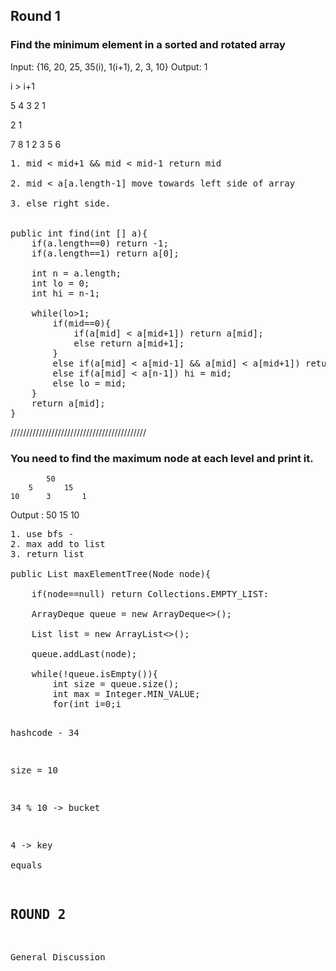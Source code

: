 ## Round 1
### Find the minimum element in a sorted and rotated array

Input: {16, 20, 25, 35(i), 1(i+1), 2, 3, 10}
Output: 1

i > i+1


5 4 3 2 1


2 1

7 8 1 2 3 5 6

<pre>
1. mid < mid+1 && mid < mid-1 return mid

2. mid < a[a.length-1] move towards left side of array

3. else right side.


public int find(int [] a){
	if(a.length==0) return -1;
	if(a.length==1) return a[0]; 

	int n = a.length;
	int lo = 0;
	int hi = n-1;

	while(lo<hi){
		int mid = (lo + hi)>>1;
		if(mid==0){
			if(a[mid] < a[mid+1]) return a[mid];
			else return a[mid+1];
		}
		else if(a[mid] < a[mid-1] && a[mid] < a[mid+1]) return a[mid];
		else if(a[mid] < a[n-1]) hi = mid;
		else lo = mid;
	}
	return a[mid];
}
</pre>

///////////////////////////////////////////

### You need to find the maximum node at each level and print it.


			50
		5       15    
	10		3		1	


Output :
50
15
10

<pre>
1. use bfs -
2. max add to list
3. return list

public List<Integer> maxElementTree(Node node){

	if(node==null) return Collections.EMPTY_LIST:

	ArrayDeque<Node> queue = new ArrayDeque<>();

	List<Integer> list = new ArrayList<>();

	queue.addLast(node);

	while(!queue.isEmpty()){
		int size = queue.size();
		int max = Integer.MIN_VALUE;
		for(int i=0;i<size;i++){
			Node parent = queue.removeFirst();
			max = Math.max(parent.val,max);
			if(parent.left!=null) queue.addLast(parent.left);
			if(parent.right!=null) queue.addLast(parent.right);
		}
		list.add(max);
	}
	return list;
}
</pre>


hashcode - 34 

size = 10

34 % 10 -> bucket

4 -> key  
equals

## ROUND 2

General Discussion
